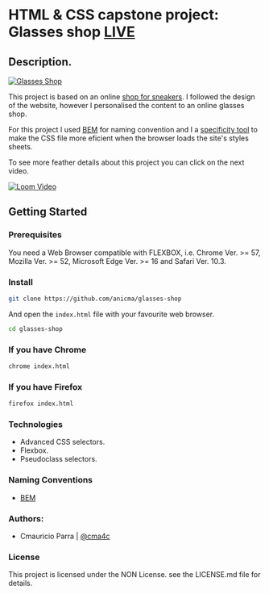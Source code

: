 # HTML & CSS capstone project: Glasses shop [LIVE](https://cma4c.github.io/glasses-shop/docs/)

## Description.

[![Glasses Shop](https://github.com/cma4c/glasses-shop/blob/features/img/glasses-shop-index.png?raw=true)](https://cma4c.github.io/glasses-shop/docs/)

This project is based on an online
[shop for sneakers](https://www.behance.net/gallery/80392909/AXEL-ARIGATO-Website).
I followed the design of the website, however I personalised the content to an 
online glasses shop.

For this project I used [BEM](http://getbem.com) for naming convention and I
a [specificity tool](https://jonassebastianohlsson.com/specificity-graph/)
to make the CSS file more eficient when the browser loads the site's styles
sheets.

To see more feather details about this project you can click on the next video.

[![Loom Video](https://github.com/cma4c/glasses-shop/blob/features/img/loom-video.png?raw=true)](https://www.loom.com/embed/2597873271764794aad6e05206c22840)

## Getting Started

### Prerequisites

You need a Web Browser compatible with FLEXBOX, i.e. Chrome Ver. >= 57,
Mozilla Ver. >= 52, Microsoft Edge Ver. >= 16 and Safari Ver. 10.3.

### Install

```sh
git clone https://github.com/anicma/glasses-shop
```
And open the `index.html` file with your favourite web browser.

```sh
cd glasses-shop
```
### If you have Chrome

```sh
chrome index.html
```

### If you have Firefox

```sh
firefox index.html
```

### Technologies

 - Advanced CSS selectors.
 - Flexbox.
 - Pseudoclass selectors.

### Naming Conventions

 - [BEM](http://getbem.com)

### Authors:

- Cmauricio Parra | [@cma4c](https://twitter.com/@cma4c)

### License

This project is licensed under the NON License. see the LICENSE.md file for details.
